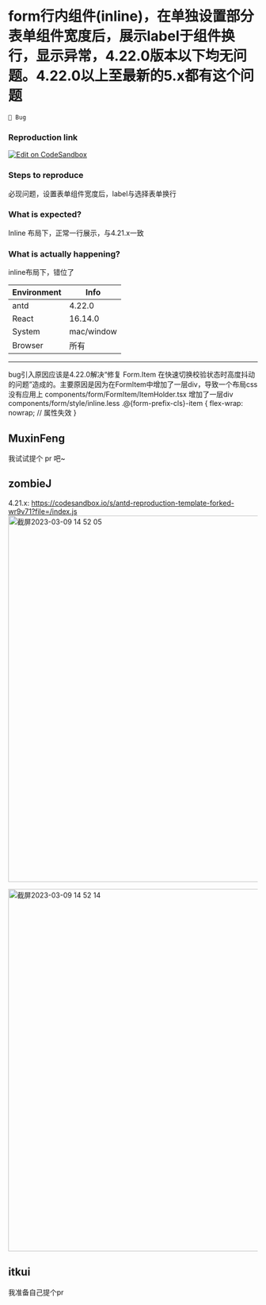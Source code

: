 # form行内组件(inline)，在单独设置部分表单组件宽度后，展示label于组件换行，显示异常，4.22.0版本以下均无问题。4.22.0以上至最新的5.x都有这个问题

`🐛 Bug`

### Reproduction link

[![Edit on CodeSandbox](https://codesandbox.io/static/img/play-codesandbox.svg)](https://codesandbox.io/s/antd-reproduction-template-forked-l1uiri?file=/index.js)

### Steps to reproduce

必现问题，设置表单组件宽度后，label与选择表单换行

### What is expected?

Inline 布局下，正常一行展示，与4.21.x一致

### What is actually happening?

inline布局下，错位了

| Environment | Info       |
| ----------- | ---------- |
| antd        | 4.22.0     |
| React       | 16.14.0    |
| System      | mac/window |
| Browser     | 所有       |

---

bug引入原因应该是4.22.0解决“修复 Form.Item 在快速切换校验状态时高度抖动的问题”造成的。主要原因是因为在FormItem中增加了一层div，导致一个布局css没有应用上
components/form/FormItem/ItemHolder.tsx 增加了一层div
components/form/style/inline.less
.@{form-prefix-cls}-item {
flex-wrap: nowrap; // 属性失效
}

<!-- generated by ant-design-issue-helper. DO NOT REMOVE -->

## MuxinFeng

我试试提个 pr 吧~

## zombieJ

4.21.x: https://codesandbox.io/s/antd-reproduction-template-forked-wr9v71?file=/index.js
<img width="738" alt="截屏2023-03-09 14 52 05" src="https://user-images.githubusercontent.com/5378891/223943463-635292d6-f9e6-469f-9104-8519d6e3ded4.png">

<img width="730" alt="截屏2023-03-09 14 52 14" src="https://user-images.githubusercontent.com/5378891/223943512-e6a89908-8def-47e8-9f1d-d30c7266a02f.png">

## itkui

我准备自己提个pr
